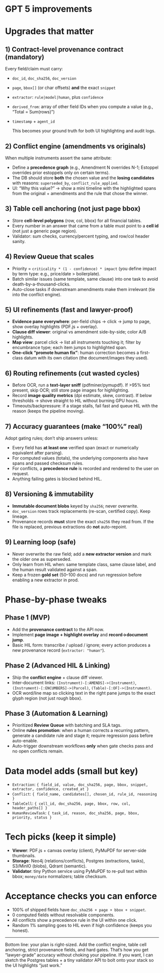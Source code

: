 # GPT 5 improvements

# Upgrades that matter

## 1) Contract-level provenance contract (mandatory)

Every field/claim must carry:

- `doc_id`, `doc_sha256`, `doc_version`
- `page`, `bbox[]` (or char offsets) **and** the exact `snippet`
- `extractor`: `rule|model|human`, plus `confidence`
- `derived_from`: array of other field IDs when you compute a value (e.g., “Total = Sum(rows)”)
- `timestamp` + `agent_id`
    
    This becomes your ground truth for both UI highlighting and audit logs.
    

## 2) Conflict engine (amendments vs originals)

When multiple instruments assert the same attribute:

- Define a **precedence graph** (e.g., Amendment N overrides N-1; Estoppel overrides prior estoppels only on certain terms).
- The DB should store **both** the chosen value and the **losing candidates** with reasons: `superseded_by`, `conflict_rule_applied`.
- UI: “Why this value?” → show a mini timeline with the highlighted spans from the original + amendments and the rule that chose the winner.

## 3) Table cell anchoring (not just page bbox)

- Store **cell-level polygons** (row, col, bbox) for all financial tables.
- Every number in an answer that came from a table must point to a **cell id** (not just a generic page region).
- Validator: sum checks, currency/percent typing, and row/col header sanity.

## 4) Review Queue that scales

- Priority = `criticality * (1 - confidence) * impact` (you define impact by term type: e.g., price/date > boilerplate).
- Batch similar issues (same template, same clause) into one task to avoid death-by-a-thousand-clicks.
- Auto-close tasks if downstream amendments make them irrelevant (tie into the conflict engine).

## 5) UI refinements (fast and lawyer-proof)

- **Evidence pane everywhere**: per-field chips → click → jump to page, show overlay highlights (PDF.js + overlay).
- **Clause diff viewer**: original vs amendment side-by-side; color A/B highlights.
- **Map view**: parcel click → list all instruments touching it; filter by encumbrance type; each item jumps to highlighted span.
- **One-click “promote human fix”**: human correction becomes a first-class datum with its own citation (the document/images they used).

## 6) Routing refinements (cut wasted cycles)

- Before OCR, run a **text-layer sniff** (pdfminer/pymupdf). If >95% text present, skip OCR; still store page images for highlighting.
- Record **image quality metrics** (dpi estimate, skew, contrast). If below thresholds → shove straight to HIL without burning GPU hours.
- Timeouts/backpressure: if a stage stalls, fail fast and queue HIL with the reason (keeps the pipeline moving).

## 7) Accuracy guarantees (make “100%” real)

Adopt gating rules; don’t ship answers unless:

- Every field has **at least one** verified span (exact or numerically equivalent after parsing).
- For computed values (totals), the underlying components also have spans and passed checksum rules.
- For conflicts, a **precedence rule** is recorded and rendered to the user on request.
- Anything failing gates is blocked behind HIL.

## 8) Versioning & immutability

- **Immutable document blobs** keyed by `sha256`; never overwrite.
- `doc_version` rows track replacements (re-scan, certified copy). Keep lineage.
- Provenance records **must** store the exact `sha256` they read from. If the file is replaced, previous extractions do **not** auto-repoint.

## 9) Learning loop (safe)

- Never overwrite the raw field; add a **new extractor version** and mark the older one as superseded.
- Only learn from HIL when: same template class, same clause label, and the human result validated against a span.
- Keep a frozen **gold set** (50–100 docs) and run regression before enabling a new extractor in prod.

# Phase-by-phase tweaks

## Phase 1 (MVP)

- Add the **provenance contract** to the API now.
- Implement **page image + highlight overlay** and **record→document jump**.
- Basic HIL form: transcribe / upload / ignore; every action produces a new provenance record (`extractor: "human"`).

## Phase 2 (Advanced HIL & Linking)

- Ship the **conflict engine** + clause diff viewer.
- Inter-document links: `(Instrument)-[:AMENDS]->(Instrument)`, `(Instrument)-[:ENCUMBERS]->(Parcel)`, `(Table)-[:OF]->(Instrument)`.
- OCR word/line map so clicking text in the right pane jumps to the exact glyph region (not just rough bbox).

## Phase 3 (Automation & Learning)

- Prioritized **Review Queue** with batching and SLA tags.
- Online **rules promotion**: when a human corrects a recurring pattern, generate a candidate rule and stage it; require regression pass before auto-enable.
- Auto-trigger downstream workflows **only** when gate checks pass and no open conflicts remain.

# Data model adds (small but key)

- `Extraction`: `{ field_id, value, doc_sha256, page, bbox, snippet, extractor, confidence, created_at }`
- `Conflict`: `{ field_name, candidates[], chosen_id, rule_id, reasoning }`
- `TableCell`: `{ cell_id, doc_sha256, page, bbox, row, col, header_paths[] }`
- `HumanReviewTask`: `{ task_id, reason, doc_sha256, page, bbox, priority, status }`

# Tech picks (keep it simple)

- **Viewer**: PDF.js + canvas overlay (client), PyMuPDF for server-side thumbnails.
- **Storage**: Neo4j (relations/conflicts), Postgres (extractions, tasks), S3/MinIO (blobs), Qdrant (semantic).
- **Validator**: tiny Python service using PyMuPDF to re-pull text within bbox; `money/date` normalizers; table checksum.

# Acceptance checks you can enforce

- 100% of shipped fields have `doc_sha256 + page + bbox + snippet`.
- 0 computed fields without resolvable components.
- All conflicts show a precedence rule in the UI within one click.
- Random 1% sampling goes to HIL even if high confidence (keeps you honest).

---

Bottom line: your plan is right-sized. Add the conflict engine, table cell anchoring, strict provenance fields, and hard gates. That’s how you get “lawyer-grade” accuracy without choking your pipeline. If you want, I can sketch the Postgres tables + a tiny validator API to bolt onto your stack so the UI highlights “just work.”

[](Untitled%2024d033099726809ea3e5d23bdfdb163c.md)